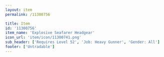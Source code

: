```yaml
---
layout: item
permalink: /11300756

title: Item
id: '11300756'
item_name: 'Explosive Seafarer Headgear'
icon_url: 'item/icon/11300741.png'
sub_header: ['Requires Level 52', 'Job: Heavy Gunner', 'Gender: All']
footer: ['Untradable']
---
```

